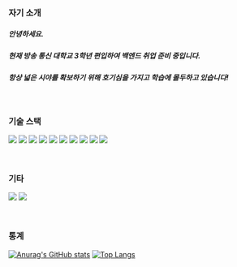 <!-- ![우주](https://user-images.githubusercontent.com/50413112/105368338-c5250000-5c44-11eb-9a01-5a8c95186bba.jpg) -->

### 자기 소개
##### 안녕하세요.
##### 현재 방송 통신 대학교 3학년 편입하여 백엔드 취업 준비 중입니다.
##### 항상 넓은 시야를 확보하기 위해 호기심을 가지고 학습에 몰두하고 있습니다!

&nbsp;

### 기술 스택
<!-- C --> <img src="https://img.shields.io/badge/c-%2300599C.svg?style=for-the-badge&logo=c%2B%2B&logoColor=white"/>
<!-- C++ --> <img src="https://img.shields.io/badge/c++-%2300599C.svg?style=for-the-badge&logo=c%2B%2B&logoColor=white"/> 
<!-- C# --> <img src="https://img.shields.io/badge/c%23-%23239120.svg?style=for-the-badge&logo=c-sharp&logoColor=white"/> 
<!-- Java --> <img src="https://img.shields.io/badge/java-007396?style=for-the-badge&logo=java&logoColor=white"> 
<!-- Python --> <img src="https://img.shields.io/badge/python-3670A0?style=for-the-badge&logo=python&logoColor=ffdd54"/> 
<!-- MySQL --> <img src="https://img.shields.io/badge/mysql-4479A1?style=for-the-badge&logo=mysql&logoColor=white"> 
<!-- Spring --> <img src="https://img.shields.io/badge/Spring-6DB33F?style=for-the-badge&logo=Spring&logoColor=white">
<!-- Unity --> <img src="https://img.shields.io/badge/Unity-6DB33F?style=for-the-badge&logo=Unity&logoColor=white"> 
<!-- Linux --> <img src="https://img.shields.io/badge/linux-FCC624?style=for-the-badge&logo=linux&logoColor=black"> 
<!-- Github --> <img src="https://img.shields.io/badge/github-181717?style=for-the-badge&logo=github&logoColor=white">

&nbsp;

### 기타
<!-- 블로그 주소 --> <a href="https://blog.naver.com/songbyhyeok"><img src="https://img.shields.io/badge/Tech%20Blog-11B48A?style=flat-square&logo=Vimeo&logoColor=white&link=https://blog.naver.com/songbyhyeok"/></a> <!-- 이메일 주소 --> <a href="mailto:songbyhyeok@gmail.com"><img src="https://img.shields.io/badge/Gmail-d14836?style=flat-square&logo=Gmail&logoColor=white&link=songbyhyeok@gmail.com"/></a>

&nbsp;

### 통계
[![Anurag's GitHub stats](https://github-readme-stats.vercel.app/api?username=songbyhyeok)](https://github.com/anuraghazra/github-readme-stats)
[![Top Langs](https://github-readme-stats.vercel.app/api/top-langs/?username=songbyhyeok&layout=compact)](https://github.com/anuraghazra/github-readme-stats)
<!--
**songbyhyeok/songbyhyeok** is a ✨ _special_ ✨ repository because its `README.md` (this file) appears on your GitHub profile.

Here are some ideas to get you started:

- 🔭 I’m currently working on ...
- 🌱 I’m currently learning ...
- 👯 I’m looking to collaborate on ...
- 🤔 I’m looking for help with ...
- 💬 Ask me about ...
- 📫 How to reach me: ...
- 😄 Pronouns: ...
- ⚡ Fun fact: ...
-->
